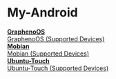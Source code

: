 # My-Android

**[GraphenoOS](https://grapheneos.org/)**  
[GraphenoOS (Supported Devices)](https://grapheneos.org/faq#supported-devices)   
**[Mobian](https://mobian-project.org/)**  
[Mobian (Supported Devices)](https://wiki.debian.org/Mobian/Devices)  
**[Ubuntu-Touch](https://ubuntu-touch.io/)**  
[Ubuntu-Touch (Supported Devices)](https://ubports.com/nl/supported-products)  
